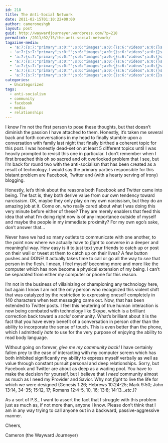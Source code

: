 ```yaml
---
id: 218
title: The Anti-Social Network
date: 2011-02-15T01:10:22+00:00
author: cameroneshgh
layout: post
guid: http://waywardjourneyer.wordpress.com/?p=218
permalink: /2011/02/15/the-anti-social-network/
tagazine-media:
  - 'a:7:{s:7:"primary";s:0:"";s:6:"images";a:0:{}s:6:"videos";a:0:{}s:11:"image_count";s:1:"0";s:6:"author";s:8:"19879429";s:7:"blog_id";s:8:"19280981";s:9:"mod_stamp";s:19:"2011-03-03 19:01:54";}'
  - 'a:7:{s:7:"primary";s:0:"";s:6:"images";a:0:{}s:6:"videos";a:0:{}s:11:"image_count";s:1:"0";s:6:"author";s:8:"19879429";s:7:"blog_id";s:8:"19280981";s:9:"mod_stamp";s:19:"2011-03-03 19:01:54";}'
  - 'a:7:{s:7:"primary";s:0:"";s:6:"images";a:0:{}s:6:"videos";a:0:{}s:11:"image_count";s:1:"0";s:6:"author";s:8:"19879429";s:7:"blog_id";s:8:"19280981";s:9:"mod_stamp";s:19:"2011-03-03 19:01:54";}'
  - 'a:7:{s:7:"primary";s:0:"";s:6:"images";a:0:{}s:6:"videos";a:0:{}s:11:"image_count";s:1:"0";s:6:"author";s:8:"19879429";s:7:"blog_id";s:8:"19280981";s:9:"mod_stamp";s:19:"2011-03-03 19:01:54";}'
  - 'a:7:{s:7:"primary";s:0:"";s:6:"images";a:0:{}s:6:"videos";a:0:{}s:11:"image_count";s:1:"0";s:6:"author";s:8:"19879429";s:7:"blog_id";s:8:"19280981";s:9:"mod_stamp";s:19:"2011-03-03 19:01:54";}'
  - 'a:7:{s:7:"primary";s:0:"";s:6:"images";a:0:{}s:6:"videos";a:0:{}s:11:"image_count";s:1:"0";s:6:"author";s:8:"19879429";s:7:"blog_id";s:8:"19280981";s:9:"mod_stamp";s:19:"2011-03-03 19:01:54";}'
  - 'a:7:{s:7:"primary";s:0:"";s:6:"images";a:0:{}s:6:"videos";a:0:{}s:11:"image_count";s:1:"0";s:6:"author";s:8:"19879429";s:7:"blog_id";s:8:"19280981";s:9:"mod_stamp";s:19:"2011-03-03 19:01:54";}'
categories:
  - Uncategorized
tags:
  - anti-socialism
  - community
  - facebook
  - media
  - relationships
---
```

I know I&#8217;m not the first person to pose these thoughts, but that doesn&#8217;t diminish the passion I have attached to them. Honestly, it&#8217;s taken me several back and forth conversations in my head to finally stumble upon a conversation with family last night that finally birthed a coherent topic for this post. I was honestly dead-set on at least 5 different topics until I was heavily prompted to revisit this one in particular. I don&#8217;t remember when I first broached this oh so sacred and oft overlooked problem that I see, but I&#8217;m back for round two with the anti-socialism that has been created as a result of technology. I would say the primary parties responsible for this blatant problem are Facebook, Twitter and (with a hearty serving of irony) blogging.

Honestly, let&#8217;s think about the reasons both Facebook and Twitter came into being. The fact is, they both derive value from our own tendency toward narcissism. OK, maybe they only play on my own narcissism, but they do an amazing job at it. Come on, who really cared about what I was doing this very minute before either of these? They are merely enablers that feed this idea that what I&#8217;m doing right now is of any importance outside of myself and maybe the people in my immediate proximity? For my own ego&#8217;s sake, don&#8217;t answer that&#8230;

Never have we had so many outlets to communicate with one another, to the point now where we actually have to _fight_ to converse in a deeper and meaningful way. How easy is it to just text your friends to catch up or post on their wall or tweet at them to catch up on their lives? A few button pushes and DONE! It actually takes time to call or go all the way to _see_ that person in the flesh. I mean, I feel myself becoming more and more like the computer which has now become a physical extension of my being. I can&#8217;t be separated from either my computer or phone for this reason.

I&#8217;m not in the business of villainizing or championing any technology here, but again I know I am not the only person who recognized this violent shift that was catalyzed by the restriction to expressing oneself completely in 140 characters when text messaging came out. Now, that has been extended to Twitter posts. I feel this neutering of true human interaction is now being combated with technology like Skype, which is a brilliant correction back toward a _social_ community. What&#8217;s brilliant about it is the fact that you have every benefit of a conversation in person other than the ability to incorporate the sense of touch. This is even better than the phone, which I admittedly _hate_ to use for the very purpose of enjoying the ability to read body language.

Without going on forever, _give me my community back!_ I have certainly fallen prey to the ease of interacting with my computer screen which has both inhibited significantly my ability to express myself verbally as well as value through constant pursuit personal and deep relationships. Sorry, but Facebook and Twitter are about as deep as a wading pool. You have to make the decision for yourself, but I believe that I _need_ community almost as much as I need my Provider and Savior. Why not _fight_ to live the life for which we were designed (Genesis 1:26; Hebrews 10:24-25; Mark 9:50; John 13:14, 34-35; 15:12, 17; Romans 12:4-5, 10, 16; 13:8; 14:13&#8230;_etc_.)?

As a sort of P.S., I want to assert the fact that I struggle with this problem just as much as, if not more than, anyone I know. Please don&#8217;t think that I am in any way trying to call anyone out in a backward, passive-aggressive manner.
  

  
Cheers,
  
Cameron (the Wayward Journeyer)